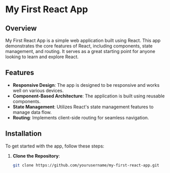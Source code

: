 # My First React App

## Overview

My First React App is a simple web application built using React. This app demonstrates the core features of React, including components, state management, and routing. It serves as a great starting point for anyone looking to learn and explore React.

## Features

- **Responsive Design**: The app is designed to be responsive and works well on various devices.
- **Component-Based Architecture**: The application is built using reusable components.
- **State Management**: Utilizes React's state management features to manage data flow.
- **Routing**: Implements client-side routing for seamless navigation.

## Installation

To get started with the app, follow these steps:

1. **Clone the Repository**:
   ```bash
   git clone https://github.com/yourusername/my-first-react-app.git
